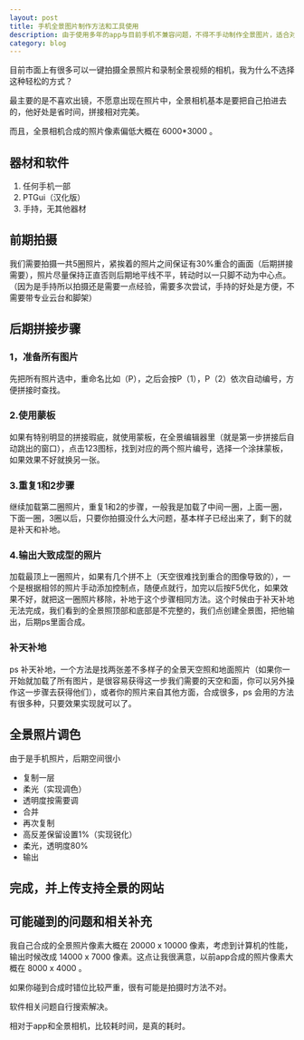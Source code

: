 ```yaml
---
layout: post
title: 手机全景图片制作方法和工具使用
description: 由于使用多年的app与目前手机不兼容问题，不得不手动制作全景图片，适合对全景照片要求不高的人，自我娱乐就行。
category: blog
---
```


目前市面上有很多可以一键拍摄全景照片和录制全景视频的相机，我为什么不选择这种轻松的方式？

最主要的是不喜欢出镜，不愿意出现在照片中，全景相机基本是要把自己拍进去的，他好处是省时间，拼接相对完美。

而且，全景相机合成的照片像素偏低大概在 6000*3000 。



## 器材和软件

1. 任何手机一部
2. PTGui（汉化版）
3. 手持，无其他器材

## 前期拍摄

我们需要拍摄一共5圈照片，紧挨着的照片之间保证有30%重合的画面（后期拼接需要），照片尽量保持正直否则后期地平线不平，转动时以一只脚不动为中心点。（因为是手持所以拍摄还是需要一点经验，需要多次尝试，手持的好处是方便，不需要带专业云台和脚架）

## 后期拼接步骤

### 1，准备所有图片

先把所有照片选中，重命名比如（P），之后会按P（1），P（2）依次自动编号，方便拼接时查找。

### 2.使用蒙板

如果有特别明显的拼接瑕疵，就使用蒙板，在全景编辑器里（就是第一步拼接后自动跳出的窗口），点击123图标，找到对应的两个照片编号，选择一个涂抹蒙板，如果效果不好就换另一张。

### 3.重复1和2步骤

继续加载第二圈照片，重复1和2的步骤，一般我是加载了中间一圈，上面一圈，下面一圈，3圈以后，只要你拍摄没什么大问题，基本样子已经出来了，剩下的就是补天和补地。


### 4.输出大致成型的照片

加载最顶上一圈照片，如果有几个拼不上（天空很难找到重合的图像导致的），一个是根据相邻的照片手动添加控制点，随便点就行，加完以后按F5优化，如果效果不好，就把这一圈照片移除，补地于这个步骤相同方法。这个时候由于补天补地无法完成，我们看到的全景照顶部和底部是不完整的，我们点创建全景图，把他输出，后期ps里面合成。


### 补天补地

ps 补天补地，一个方法是找两张差不多样子的全景天空照和地面照片（如果你一开始就加载了所有图片，是很容易获得这一步我们需要的天空和面，你可以另外操作这一步骤去获得他们），或者你的照片来自其他方面，合成很多，ps 会用的方法有很多种，只要效果实现就可以了。

## 全景照片调色

由于是手机照片，后期空间很小

- 复制一层
- 柔光（实现调色）
- 透明度按需要调
- 合并
- 再次复制
- 高反差保留设置1%（实现锐化）
- 柔光，透明度80%
- 输出

## 完成，并上传支持全景的网站

## 可能碰到的问题和相关补充

我自己合成的全景照片像素大概在 20000 x 10000 像素，考虑到计算机的性能，输出时候改成 14000 x 7000 像素。这点让我很满意，以前app合成的照片像素大概在 8000 x 4000 。

如果你碰到合成时错位比较严重，很有可能是拍摄时方法不对。

软件相关问题自行搜索解决。

相对于app和全景相机，比较耗时间，是真的耗时。
